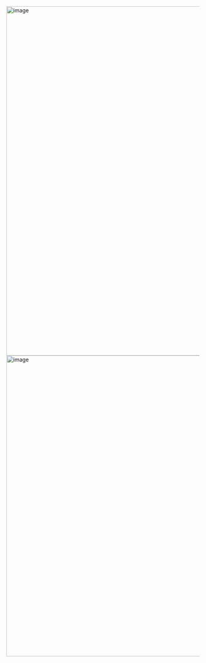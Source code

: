 <img width="1890" height="911" alt="image" src="https://github.com/user-attachments/assets/2d5a4ff8-3610-44dc-b962-9b8a94c0ba4c" />
<img width="1891" height="785" alt="image" src="https://github.com/user-attachments/assets/03399a31-afef-48ad-a6ec-5b217bb5210a" />

